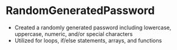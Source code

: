 # RandomGeneratedPassword

* Created a randomly generated password including lowercase, uppercase, numeric, and/or special characters
* Utilized for loops, if/else statements, arrays, and functions
